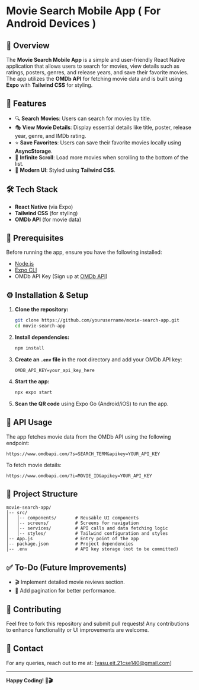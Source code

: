# Movie Search Mobile App ( For Android Devices )

## 📌 Overview
The **Movie Search Mobile App** is a simple and user-friendly React Native application that allows users to search for movies, view details such as ratings, posters, genres, and release years, and save their favorite movies. The app utilizes the **OMDb API** for fetching movie data and is built using **Expo** with **Tailwind CSS** for styling.

## 🚀 Features
- 🔍 **Search Movies**: Users can search for movies by title.
- 🎭 **View Movie Details**: Display essential details like title, poster, release year, genre, and IMDb rating.
- ⭐ **Save Favorites**: Users can save their favorite movies locally using **AsyncStorage**.
- 📜 **Infinite Scroll**: Load more movies when scrolling to the bottom of the list.
- 🎨 **Modern UI**: Styled using **Tailwind CSS**.

## 🛠️ Tech Stack
- **React Native** (via Expo)
- **Tailwind CSS** (for styling)
- **OMDb API** (for movie data)

## 🔑 Prerequisites
Before running the app, ensure you have the following installed:
- [Node.js](https://nodejs.org/)
- [Expo CLI](https://docs.expo.dev/get-started/installation/)
- OMDb API Key (Sign up at [OMDb API](https://www.omdbapi.com/apikey.aspx))

## ⚙️ Installation & Setup
1. **Clone the repository:**
   ```sh
   git clone https://github.com/yourusername/movie-search-app.git
   cd movie-search-app
   ```

2. **Install dependencies:**
   ```sh
   npm install
   ```

3. **Create an `.env` file** in the root directory and add your OMDb API key:
   ```env
   OMDB_API_KEY=your_api_key_here
   ```

4. **Start the app:**
   ```sh
   npx expo start
   ```

5. **Scan the QR code** using Expo Go (Android/iOS) to run the app.

## 📡 API Usage
The app fetches movie data from the OMDb API using the following endpoint:
```
https://www.omdbapi.com/?s=SEARCH_TERM&apikey=YOUR_API_KEY
```
To fetch movie details:
```
https://www.omdbapi.com/?i=MOVIE_ID&apikey=YOUR_API_KEY
```

## 📂 Project Structure
```
movie-search-app/
│-- src/
│   │-- components/       # Reusable UI components
│   │-- screens/          # Screens for navigation
│   │-- services/         # API calls and data fetching logic
│   │-- styles/           # Tailwind configuration and styles
│-- App.js                # Entry point of the app
│-- package.json          # Project dependencies
│-- .env                  # API key storage (not to be committed)
```

## ✅ To-Do (Future Improvements)
- 🎬 Implement detailed movie reviews section.
- 📍 Add pagination for better performance.

## 🤝 Contributing
Feel free to fork this repository and submit pull requests! Any contributions to enhance functionality or UI improvements are welcome.

## 📧 Contact
For any queries, reach out to me at: [vasu.eit.21cse140@gmail.com]

---
**Happy Coding! 🚀🎬**
